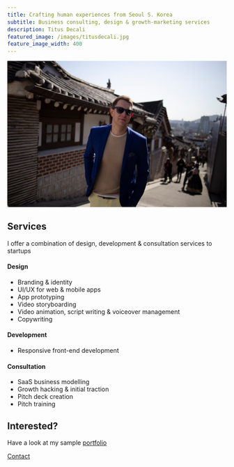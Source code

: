 ```yaml
---
title: Crafting human experiences from Seoul S. Korea
subtitle: Business consulting, design & growth-marketing services
description: Titus Decali
featured_image: /images/titusdecali.jpg
feature_image_width: 400
---
```


![](/images/titusdecali.jpg)

## Services

I offer a combination of design, development & consultation services to startups

#### Design
* Branding & identity
* UI/UX for web & mobile apps
* App prototyping
* Video storyboarding 
* Video animation, script writing & voiceover management
* Copywriting

#### Development
* Responsive front-end development

#### Consultation
* SaaS business modelling
* Growth hacking & initial traction
* Pitch deck creation
* Pitch training

## Interested?
Have a look at my sample [portfolio](https://www.dropbox.com/s/f8gm65pvir2ogqd/Tim%20Titus%20Portfolio%20Jan-2019.pdf?dl=0)

<a href="https://titusdecali.com/contact" class="button button--large">Contact</a>